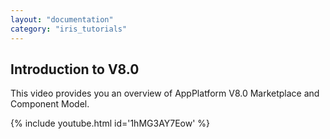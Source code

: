 ```yaml
---
layout: "documentation"
category: "iris_tutorials"
---
```

                             

Introduction to V8.0
--------------------

This video provides you an overview of AppPlatform V8.0 Marketplace and Component Model.

{% include youtube.html id='1hMG3AY7Eow' %}

